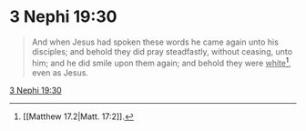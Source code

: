 # 3 Nephi 19:30

> And when Jesus had spoken these words he came again unto his disciples; and behold they did pray steadfastly, without ceasing, unto him; and he did smile upon them again; and behold they were <u>white</u>[^a], even as Jesus.

[3 Nephi 19:30](https://www.churchofjesuschrist.org/study/scriptures/bofm/3-ne/19?lang=eng&id=p30#p30)


[^a]: [[Matthew 17.2|Matt. 17:2]].  

